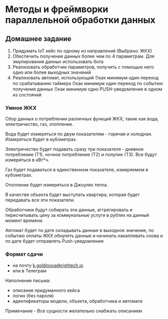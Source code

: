 # Методы и фреймворки параллельной обработки данных

## Домашнее задание

1) Придумать IoT кейс по одному из направлений (Выбрано: ЖКХ)
2) Обеспечить получение данных более чем по 4 параметрам. Для эмулирования данных использовать бота
3) Реализовать обработчик параметров, получить с помощью него одно или более выходных значений
4) Реализовать автомат, использующий
⏰как минимум один переход по срабатыванию таймера
⏰как минимум один переход по событию получения данных
⏰как минимум одно PUSH-уведомление в одном из состояний

### Умное ЖКХ

Сбор данных о потреблении различных функций ЖКХ, такие как вода, электричество, газ, отопление.

Вода будет измеряться по двум показателям - горячая и холодная. Измеряться будет в кубометрах.

Электричество будет подавать сразу три показателя - дневное потребление (Т1), ночное потребление (Т2) и полупик (Т3). Все будут измеряться в кВт*ч.

Газ будет подаваться в единственном показателе, измеряемом в кубометрах.

Отопление будет измеряться в Джоулях тепла.

В качестве объекта будет выступать квартира, которая будет передавать все эти показатели.

Обработчики будут собирать эти данные, аггрегировать и пересчитывать цену за коммунальные услуги в рублях на данный момент времени.

Автомат будет по дате складывать данные в выходное значение, по событию оплаты ЖКХ обнулять данные и начинать накапливать снова и по дате будет отправлять Push-уведомление

### Формат сдачи

- на почту k.goldinova@rightech.io
- или в Телеграм

Наполнение письма:

- описание придуманного кейса
- логин (без пароля)
- идентификаторы модели, объекта, обработчика и автомата

Примечание - Все сущности желательно снабжать описанием
